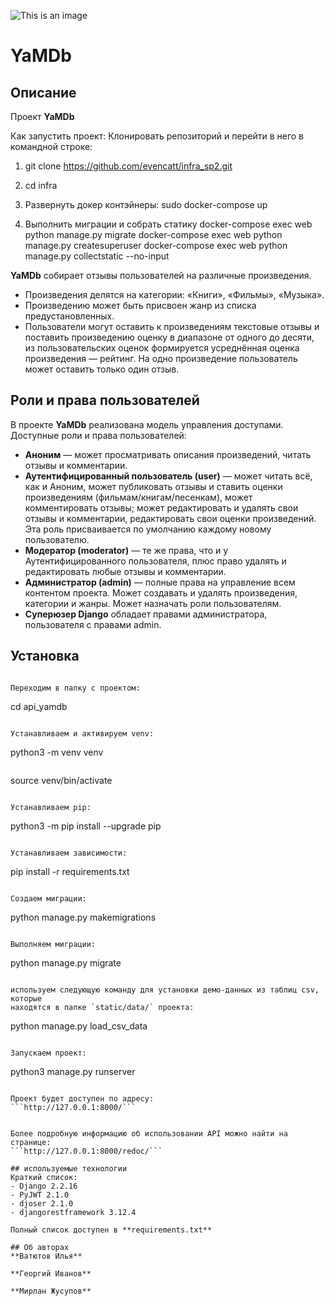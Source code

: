 ![This is an image](https://github.com/webbzet/yamdb_final/actions/workflows/yamdb_workflow.yml/badge.svg)

# YaMDb
## Описание
Проект **YaMDb** 

Как запустить проект:
Клонировать репозиторий и перейти в него в командной строке:

1. git clone https://github.com/evencatt/infra_sp2.git

2. cd infra

3. Развернуть докер контэйнеры:
sudo docker-compose up

4. Выполнить миграции и собрать статику
docker-compose exec web python manage.py migrate
docker-compose exec web python manage.py createsuperuser
docker-compose exec web python manage.py collectstatic --no-input


**YaMDb** собирает отзывы пользователей на различные произведения. 
- Произведения делятся на категории: «Книги», «Фильмы», «Музыка».
- Произведению может быть присвоен жанр из списка предустановленных.
- Пользователи могут оставить к произведениям текстовые отзывы и поставить 
произведению оценку в диапазоне от одного до десяти, из пользовательских 
оценок формируется усреднённая оценка произведения — рейтинг. На одно 
произведение пользователь может оставить только один отзыв.

## Роли и права пользователей
В проекте **YaMDb** реализована  модель управления доступами.
Доступные роли и права пользователей:
- **Аноним** — может просматривать описания произведений, читать отзывы и 
комментарии.
- **Аутентифицированный пользователь (user)** — может читать всё, как и Аноним, 
может публиковать отзывы и ставить оценки произведениям 
(фильмам/книгам/песенкам), может комментировать отзывы; может редактировать и 
удалять свои отзывы и комментарии, редактировать свои оценки произведений. Эта 
роль присваивается по умолчанию каждому новому пользователю.
- **Модератор (moderator)** — те же права, что и у Аутентифицированного 
пользователя, плюс право удалять и редактировать любые отзывы и комментарии.
- **Администратор (admin)** — полные права на управление всем контентом 
проекта. Может создавать и удалять произведения, категории и жанры. 
Может назначать роли пользователям.
- **Суперюзер Django** обладает правами администратора, пользователя 
с правами admin.

## Установка
```

Переходим в папку с проектом:
```
cd api_yamdb
```

Устанавливаем и активируем venv:
```
python3 -m venv venv
```

```
source venv/bin/activate
```

Устанавливаем pip:
```
python3 -m pip install --upgrade pip
```

Устанавливаем зависимости:
```
pip install -r requirements.txt
```

Создаем миграции:
```
python manage.py makemigrations
```

Выполняем миграции:
```
python manage.py migrate
```

используем следующую команду для установки демо-данных из таблиц csv, которые
находятся в папке `static/data/` проекта:
```
python manage.py load_csv_data
```

Запускаем проект:
```
python3 manage.py runserver
```

Проект будет доступен по адресу:
```http://127.0.0.1:8000/```


Более подробную информацию об использовании API можно найти на странице:
```http://127.0.0.1:8000/redoc/```

## используемые технологии
Краткий список:
- Django 2.2.16
- PyJWT 2.1.0
- djoser 2.1.0
- djangorestframework 3.12.4

Полный список доступен в **requirements.txt**

## Об авторах
**Ватютов Илья**

**Георгий Иванов**

**Мирлан Жусупов**
